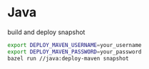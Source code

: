 # Java

build and deploy snapshot

```bash
export DEPLOY_MAVEN_USERNAME=your_username
export DEPLOY_MAVEN_PASSWORD=your_password
bazel run //java:deploy-maven snapshot
```